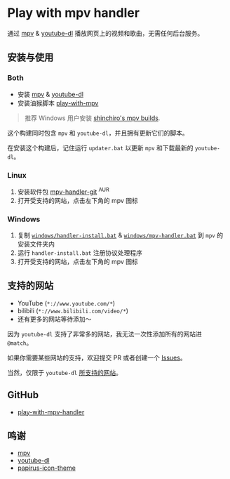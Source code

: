 # Play with mpv handler

通过 [mpv](https://mpv.io/) & [youtube-dl](https://github.com/ytdl-org/youtube-dl/) 播放网页上的视频和歌曲，无需任何后台服务。

## 安装与使用

### Both

- 安装 [mpv](https://mpv.io/installation/) & [youtube-dl](https://github.com/ytdl-org/youtube-dl/)
- 安装油猴脚本 [play-with-mpv](https://greasyfork.org/scripts/416271-play-with-mpv)

> 推荐 Windows 用户安装 [shinchiro's mpv builds](https://sourceforge.net/projects/mpv-player-windows/files).

这个构建同时包含 `mpv` 和 `youtube-dl`，并且拥有更新它们的脚本。

在安装这个构建后，记住运行 `updater.bat` 以更新 `mpv` 和下载最新的 `youtube-dl`。

### Linux

1. 安装软件包 [mpv-handler-git](https://aur.archlinux.org/packages/mpv-handler-git/) <sup>AUR</sup>
2. 打开受支持的网站，点击左下角的 mpv 图标

### Windows

1. 复制 [`windows/handler-install.bat`](https://github.com/akiirui/play-with-mpv-handler/tree/main/windows/handler-install.bat) & [`windows/mpv-handler.bat`](https://github.com/akiirui/play-with-mpv-handler/tree/main/windows/mpv-handler.bat) 到 `mpv` 的安装文件夹内
2. 运行 `handler-install.bat` 注册协议处理程序
3. 打开受支持的网站，点击左下角的 mpv 图标

## 支持的网站

- YouTube (`*://www.youtube.com/*`)
- bilibili (`*://www.bilibili.com/video/*`)
- 还有更多的网站等待添加～

因为 `youtube-dl` 支持了非常多的网站，我无法一次性添加所有的网站进 `@match`。

如果你需要某些网站的支持，欢迎提交 PR 或者创建一个 [Issues](https://github.com/akiirui/play-with-mpv-handler/issues/new)。

当然，仅限于 `youtube-dl` [所支持的网站](https://ytdl-org.github.io/youtube-dl/supportedsites.html)。

## GitHub

- [play-with-mpv-handler](https://github.com/akiirui/play-with-mpv-handler/)

## 鸣谢

- [mpv](https://mpv.io/)
- [youtube-dl](https://github.com/ytdl-org/youtube-dl/)
- [papirus-icon-theme](https://github.com/PapirusDevelopmentTeam/papirus-icon-theme)
